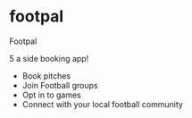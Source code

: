 # footpal
Footpal 

5 a side booking app!

- Book pitches 
- Join Football groups
- Opt in to games
- Connect with your local football community
